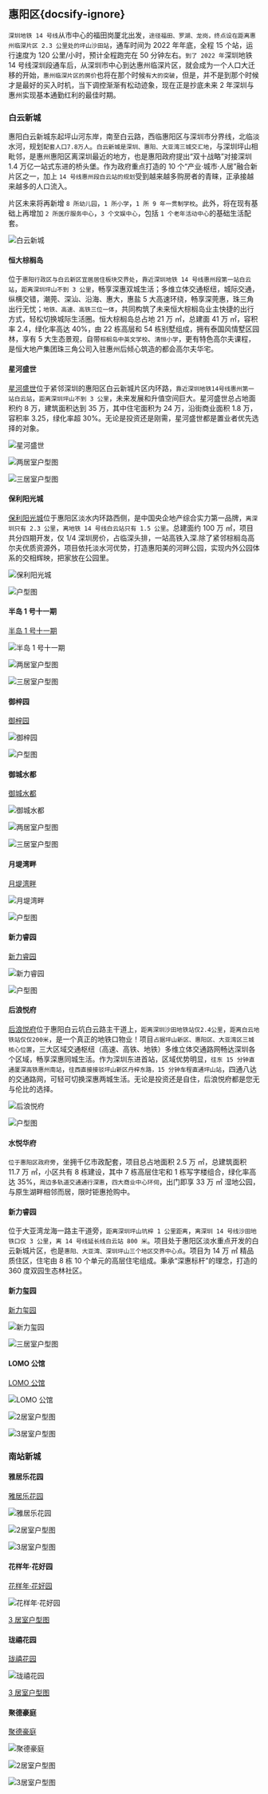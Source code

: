 ## 惠阳区{docsify-ignore}

`深圳地铁 14 号线`从市中心的福田岗厦北出发，`途径福田、罗湖、龙岗，终点设在距离惠州临深片区 2.3 公里处的坪山沙田站`，通车时间为 2022 年年底，全程 15 个站，运行速度为 120 公里/小时，预计全程跑完在 50 分钟左右。`到了 2022 年`深圳地铁 14 号线深圳段通车后，从深圳市中心到达惠州临深片区，就会成为一个人口大迁移的开始，`惠州临深片区的房价`也将在那个时候`有大的突破`，但是，并不是到那个时候才是最好的买入时机，当下调控渐渐有松动迹象，现在正是抄底未来 2 年深圳与惠州实现基本通勤红利的最佳时期。

### 白云新城

惠阳白云新城东起坪山河东岸，南至白云路，西临惠阳区与深圳市分界线，北临淡水河，规划`配套人口7.8万人`。`白云新城是深圳、惠阳、大亚湾三城交汇地`，与深圳坪山相毗邻，是惠州惠阳区离深圳最近的地方，也是惠阳政府提出“双十战略”对接深圳 1.4 万亿一站式东进的桥头堡。作为政府重点打造的 10 个“产业·城市·人居”融合新片区之一，加上 `14 号线惠州段白云站的规划`受到越来越多购房者的青睐，正承接越来越多的人口流入。

片区未来将再新增 `8 所幼儿园`，`1 所小学`，`1 所 9 年一贯制学校`。此外，将在现有基础上再增加 `2 所医疗服务中心`，`3 个文娱中心`，包括 `1 个老年活动中心`的基础生活配套。

![白云新城](../src/baiyun_map.jpg)

#### 恒大棕榈岛

位于`惠阳行政区与白云新区宜居居住板块交界处`，`靠近深圳地铁 14 号线惠州段第一站白云站`，`距离深圳坪山不到 3 公里`，畅享深惠双城生活；多维立体交通枢纽，城际交通，纵横交错，潮莞、深汕、沿海、惠大，惠盐 5 大高速环绕，畅享深莞惠，珠三角出行无忧；`地铁、高速、高铁三位一体`，共同构筑了未来恒大棕榈岛业主快捷的出行方式，轻松切换城际生活圈。恒大棕榈岛总占地 21 万 ㎡，总建面 41 万 ㎡，容积率 2.4，绿化率高达 40%，由 22 栋高层和 54 栋别墅组成，拥有泰国风情墅区园林，享有 5 大生态景观，自带`棕榈岛中英文学校`、`清恒小学`，更有特色高尔夫课程，是恒大地产集团珠三角公司入驻惠州后倾心筑造的都会高尔夫华宅。

#### 星河盛世

[星河盛世](https://hui.fang.lianjia.com/loupan/p_hzxhssafrzv/?fb_expo_id=337359794833362944)位于紧邻深圳的惠阳区白云新城片区内环路，`靠近深圳地铁14号线惠州第一站白云站`，`距离深圳坪山不到 3 公里`，未来发展和升值空间巨大。星河盛世总占地面积约 8 万，建筑面积达到 35 万，其中住宅面积为 24 万，沿街商业面积 1.8 万，容积率 3.25，绿化率超 30%。无论是投资还是刚需，星河盛世都是置业者优先选择的对象。

![星河盛世](../src/xingheshengshi.png)

![两居室户型图](../src/xingheshengshi_hx_2.png)

![三居室户型图](../src/xingheshengshi_hx_3.png)

#### 保利阳光城

[保利阳光城](https://hui.fang.lianjia.com/loupan/p_blygcabeyl/?fb_expo_id=337373549285769217)位于惠阳区淡水内环路西侧，是中国央企地产综合实力第一品牌，`离深圳只有 2.3 公里`，`离地铁 14 号线白云站只有 1.5 公里`。总建面约 100 万 ㎡，项目共分四期开发，仅 1/4 深圳房价，占临深头排，一站高铁入深.除了紧邻棕榈岛高尔夫优质资源外，项目依托淡水河优势，打造惠阳美的河畔公园，实现内外公园体系的交相辉映，把家放在公园里。

![保利阳光城](../src/baoliyangguang.png)

![户型图](../src/baoliyangguang_hx_3.png)

#### 半岛 1 号十一期

[半岛 1 号十一期](https://hui.fang.lianjia.com/loupan/p_bdyhabixc/?fb_expo_id=337376209883189250)

![半岛 1 号十一期](../src/bandao.png)

![两居室户型图](../src/bandao_hx_2.png)

![三居室户型图](../src/bandao_hx_3.png)

#### 御梓园

[御梓园](https://hui.fang.lianjia.com/loupan/p_yzyabqpk/?fb_expo_id=337376209883189251)

![御梓园](../src/yuzhiyuan.png)

![户型图](../src/yuzhiyuan_hx_2.png)

#### 御城水都

[御城水都](https://hui.fang.lianjia.com/loupan/p_ycsdbjgob/?fb_expo_id=337376209883189252)

![御城水都](../src/yudoushuidu.png)

![两居室户型图](../src/yudoushuidu_hx_2.png)

![三居室户型图](../src/yudoushuidu_hx_3.png)

#### 月堤湾畔

[月堤湾畔](https://hui.fang.lianjia.com/loupan/p_ydwpbjjvr/?fb_expo_id=337376209883189253)

![月堤湾畔](../src/yuediwanban.png)

![户型图](../src/yuediwanban_2.png)

#### 新力睿园

[新力睿园](https://hui.fang.lianjia.com/loupan/p_xlrybkllr/?fb_expo_id=337376209883189254)

![新力睿园](../src/xinliruiyuan.png)

![户型图](../src/xinliruiyuan_3.png)

#### 后浪悦府

[后浪悦府](https://hui.fang.lianjia.com/loupan/p_hlyfbkrjt/?fb_expo_id=337376209883189255)位于惠阳白云坑白云路主干道上，`距离深圳沙田地铁站仅2.4公里`，`距离白云地铁站仅仅200米`，是一个真正的地铁口物业！项目`占据坪山新区、惠阳区、大亚湾区三城核心位置`，三大区域交通枢纽（高速、高铁、地铁）多维立体交通路网畅达深圳各个区域，畅享深惠同城生活。作为深圳东进首站，区域优势明显，`往东 15 分钟直通厦深高铁惠州南站`，`往西直接接驳坪山新区丹梓东路，15 分钟车程直通坪山站`，四通八达的交通路网，可轻可切换深惠两城生活。无论是投资还是自住，后浪悦府都是您无与伦比的选择。

![后浪悦府](../src/houlangruifu.png)

![户型图](../src/houlangruifu.png)

#### 水悦华府

`位于惠阳区政府旁`，坐拥千亿市政配套，项目总占地面积 2.5 万 ㎡，总建筑面积 11.7 万 ㎡，小区共有 8 栋建设，其中 7 栋高层住宅和 1 栋写字楼组合，绿化率高达 35%，`周边多轨道交通通行深惠`，`四大商业中心环伺`，出门即享 33 万 ㎡ 湿地公园，与原生湖畔相邻而居，限时钜惠抢购中。

#### 新力睿园

位于大亚湾龙海一路主干道旁，`距离深圳坪山坑梓 1 公里距离`，`离深圳 14 号线沙田地铁口仅 3 公里`，`离 14 号线延长线白云站 800 米`。项目处于惠阳区淡水重点开发的白云新城片区，也是`惠阳、大亚湾、深圳坪山三个地区交界中心点`。项目为 14 万 ㎡ 精品质住区，住宅由 8 栋 10 个单元的高层住宅组成。秉承“深惠标杆”的理念，打造的 360 度双园生态林社区。

#### 新力玺园

[新力玺园](https://hui.fang.lianjia.com/loupan/p_xlxybkruz/?fb_expo_id=337376209883189256)

![新力玺园](../src/xinlixiyuan.png)

![三居室户型图](../src/xinlixiyuan_hx_3.png)

#### LOMO 公馆

[LOMO 公馆](https://hui.fang.lianjia.com/loupan/p_LOMOggbksta/?fb_expo_id=337376209883189257)

![LOMO 公馆](../src/LOMOgongguan.png)

![2居室户型图](../src/LOMOgongguan_hx_2.png)

![3居室户型图](../src/LOMOgongguan_hx_3.png)

### 南站新城

#### 雅居乐花园

[雅居乐花园](https://hui.fang.lianjia.com/loupan/p_yjlhyabdxa/?fb_expo_id=337706036016873472)

![雅居乐花园](../src/yajulehuayuan.png)

![2居室户型图](../src/yajulehuayuan_hx_2.png)

![3居室户型图](../src/yajulehuayuan_hx_3.png)

#### 花样年·花好园

[花样年·花好园](https://hui.fang.lianjia.com/loupan/p_hynhybjoyc/?fb_expo_id=337707238326714369)

![花样年·花好园](./src/huayangnianhua.png)

[3 居室户型图](./src/huayangnianhua_hx_3.png)

#### 珑禧花园

[珑禧花园](https://hui.fang.lianjia.com/loupan/p_lxhybkmlh/?fb_expo_id=337707238326714370)

![珑禧花园](../src/longxihuayuan.png)

[3 居室户型图](../src/longxihuayuan_hx_3.png)

#### 聚德豪庭

[聚德豪庭](https://hui.fang.lianjia.com/loupan/p_jdhtbkpxi/?fb_expo_id=337707238326714371)

![聚德豪庭](../src/judehaoting.png)

![2居室户型图](../src/judehaoting_hx_2.png)

![3居室户型图](../src/judehaoting_hx_3.png)
